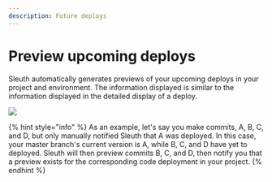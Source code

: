 ```yaml
---
description: Future deploys
---
```


# Preview upcoming deploys

Sleuth automatically generates previews of your upcoming deploys in your project and environment. The information displayed is similar to the information displayed in the detailed display of a deploy.

![](<../../.gitbook/assets/6012408558f32c0030bb2e1e\_deploy-preview (1).png>)

{% hint style="info" %}
As an example, let's say you make commits, A, B, C, and D, but only manually notified Sleuth that A was deployed. In this case, your master branch's current version is A, while B, C, and D have yet to deployed. Sleuth will then preview commits B, C, and D, then notify you that a preview exists for the corresponding code deployment in your project.
{% endhint %}
